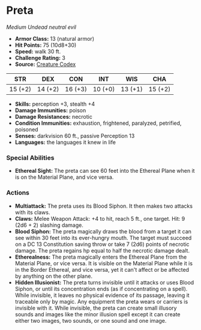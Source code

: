 # Preta

*Medium* *Undead* *neutral evil*

- **Armor Class:** 13 (natural armor)
- **Hit Points:** 75 (10d8+30)
- **Speed:** walk 30 ft.
- **Challenge Rating:** 3
- **Source:** [Creature Codex](https://koboldpress.com/kpstore/product/creature-codex-for-5th-edition-dnd/)

| STR | DEX | CON | INT | WIS | CHA |
| --- | --- | --- | --- | --- | --- |
| 15 (+2) | 14 (+2) | 16 (+3) | 10 (+0) | 13 (+1) | 15 (+2) |

- **Skills:** perception +3, stealth +4
- **Damage Immunities:** poison
- **Damage Resistances:** necrotic
- **Condition Immunities:** exhaustion, frightened, paralyzed, petrified, poisoned
- **Senses:** darkvision 60 ft., passive Perception 13
- **Languages:** the languages it knew in life
### Special Abilities
- **Ethereal Sight:** The preta can see 60 feet into the Ethereal Plane when it is on the Material Plane, and vice versa.
### Actions
- **Multiattack:** The preta uses its Blood Siphon. It then makes two attacks with its claws.
- **Claws:** Melee Weapon Attack: +4 to hit, reach 5 ft., one target. Hit: 9 (2d6 + 2) slashing damage.
- **Blood Siphon:** The preta magically draws the blood from a target it can see within 30 feet into its ever-hungry mouth. The target must succeed on a DC 13 Constitution saving throw or take 7 (2d6) points of necrotic damage. The preta regains hp equal to half the necrotic damage dealt.
- **Etherealness:** The preta magically enters the Ethereal Plane from the Material Plane, or vice versa. It is visible on the Material Plane while it is in the Border Ethereal, and vice versa, yet it can't affect or be affected by anything on the other plane.
- **Hidden Illusionist:** The preta turns invisible until it attacks or uses Blood Siphon, or until its concentration ends (as if concentrating on a spell). While invisible, it leaves no physical evidence of its passage, leaving it traceable only by magic. Any equipment the preta wears or carriers is invisible with it. While invisible, the preta can create small illusory sounds and images like the minor illusion spell except it can create either two images, two sounds, or one sound and one image.
